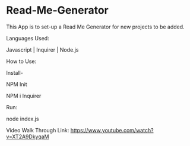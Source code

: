 # Read-Me-Generator

This App is to set-up a Read Me Generator for new projects to be added. 

Languages Used: 

Javascript | Inquirer | Node.js

How to Use: 

Install- 

NPM Init 

NPM i Inquirer

Run: 

node index.js

Video Walk Through Link:
https://www.youtube.com/watch?v=XT2A9DkyqaM